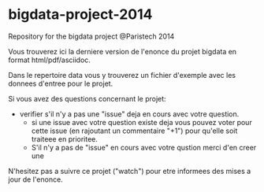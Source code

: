 # bigdata-project-2014
Repository for the bigdata project @Paristech 2014

Vous trouverez ici la derniere version de l'enonce du projet bigdata en format html/pdf/asciidoc.

Dans le repertoire data vous y trouverez un fichier d'exemple avec les donnees d'entree pour le projet.


Si vous avez des questions concernant le projet:
* verifier s'il n'y a pas une "issue" deja en cours avec votre question.
  *  si une issue avec votre question existe deja vous pouvez voter pour cette issue (en rajoutant un commentaire "+1") pour qu'elle soit traiteee en prioritee.
  *  S'il n'y  a pas de "issue" en cours avec votre qustion merci d'en creer une

N'hesitez pas a suivre ce projet ("watch") pour etre informees des mises a jour de l'enonce.

